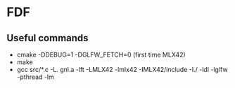 # FDF

## Useful commands
- cmake -DDEBUG=1 -DGLFW_FETCH=0 (first time MLX42)
- make
- gcc src/*.c -L. gnl.a -lft -LMLX42 -lmlx42 -IMLX42/include -I./ -ldl -lglfw -pthread -lm
